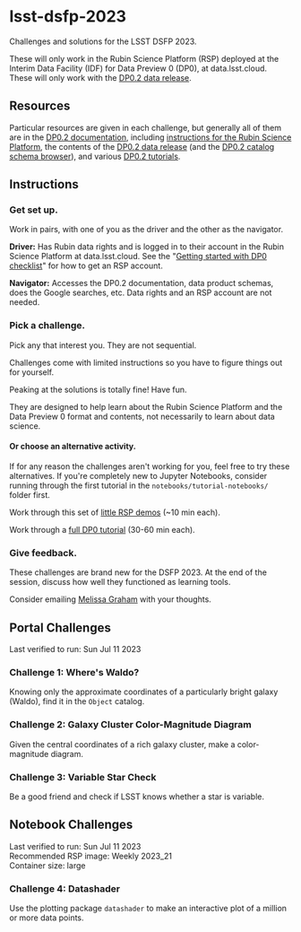 # lsst-dsfp-2023

Challenges and solutions for the LSST DSFP 2023.

These will only work in the Rubin Science Platform (RSP) deployed at the
Interim Data Facility (IDF) for Data Preview 0 (DP0), at data.lsst.cloud.
These will only work with the <a href="https://dp0-2.lsst.io/index.html">DP0.2 data release</a>.


## Resources

Particular resources are given in each challenge, but generally all of them are
in the <a href="https://dp0-2.lsst.io/">DP0.2 documentation</a>, including
<a href="https://dp0-2.lsst.io/data-access-analysis-tools/index.html#rubin-science-platform-rsp">instructions for the Rubin Science Platform</a>, the contents
of the <a href="https://dp0-2.lsst.io/data-products-dp0-2/index.html#dp0-2-data-products-definition-document-dpdd">DP0.2 data release</a> (and the <a href="https://dm.lsst.org/sdm_schemas/browser/dp02.html">DP0.2 catalog schema browser</a>), and various <a href="https://dp0-2.lsst.io/tutorials-examples/index.html">DP0.2 tutorials</a>.


## Instructions

### Get set up.

Work in pairs, with one of you as the driver and the other as the navigator.

**Driver:** Has Rubin data rights and is logged in to their account in the 
Rubin Science Platform at data.lsst.cloud.
See the "<a href="https://dp0-2.lsst.io/dp0-delegate-resources/index.html#delegate-homepage-getting-started-checklist">Getting started with DP0 checklist</a>" for how to get an RSP account.

**Navigator:** Accesses the DP0.2 documentation, data product schemas, 
does the Google searches, etc. Data rights and an RSP account are not needed.

### Pick a challenge.

Pick any that interest you. They are not sequential.

Challenges come with limited instructions so you have to figure things out for yourself.

Peaking at the solutions is totally fine! Have fun.

They are designed to help learn about the Rubin Science Platform
and the Data Preview 0 format and contents, not necessarily to learn
about data science.

#### Or choose an alternative activity.

If for any reason the challenges aren't working for you, feel free to try these alternatives.
If you're completely new to Jupyter Notebooks, consider running through 
the first tutorial in the `notebooks/tutorial-notebooks/` folder first.

Work through this set of <a href="https://github.com/rubin-dp0/little-demos">little RSP demos</a> (~10 min each).

Work through a <a href="https://dp0-2.lsst.io/tutorials-examples/index.html">full DP0 tutorial</a> (30-60 min each).


### Give feedback.

These challenges are brand new for the DSFP 2023.
At the end of the session, discuss how well they functioned as learning tools.

Consider emailing <a href="https://astro.washington.edu/people/melissa-l-graham">Melissa Graham</a> with your thoughts.


## Portal Challenges

Last verified to run: Sun Jul 11 2023

### Challenge 1: Where's Waldo?

Knowing only the approximate coordinates of a particularly bright galaxy (Waldo),
find it in the `Object` catalog.

### Challenge 2: Galaxy Cluster Color-Magnitude Diagram

Given the central coordinates of a rich galaxy cluster, make a
color-magnitude diagram.

### Challenge 3: Variable Star Check

Be a good friend and check if LSST knows whether a star is variable.



## Notebook Challenges

Last verified to run: Sun Jul 11 2023 <br>
Recommended RSP image: Weekly 2023_21 <br>
Container size: large

### Challenge 4: Datashader

Use the plotting package `datashader` to make an interactive plot of a million or more data points.


